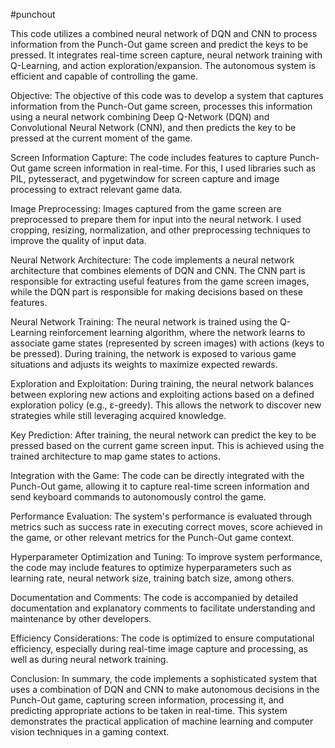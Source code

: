 #punchout

This code utilizes a combined neural network of DQN and CNN to process information from the Punch-Out game screen and predict the keys to be pressed. It integrates real-time screen capture, neural network training with Q-Learning, and action exploration/expansion. The autonomous system is efficient and capable of controlling the game.

Objective: The objective of this code was to develop a system that captures information from the Punch-Out game screen, processes this information using a neural network combining Deep Q-Network (DQN) and Convolutional Neural Network (CNN), and then predicts the key to be pressed at the current moment of the game.

Screen Information Capture: The code includes features to capture Punch-Out game screen information in real-time. For this, I used libraries such as PIL, pytesseract, and pygetwindow for screen capture and image processing to extract relevant game data.

Image Preprocessing: Images captured from the game screen are preprocessed to prepare them for input into the neural network. I used cropping, resizing, normalization, and other preprocessing techniques to improve the quality of input data.

Neural Network Architecture: The code implements a neural network architecture that combines elements of DQN and CNN. The CNN part is responsible for extracting useful features from the game screen images, while the DQN part is responsible for making decisions based on these features.

Neural Network Training: The neural network is trained using the Q-Learning reinforcement learning algorithm, where the network learns to associate game states (represented by screen images) with actions (keys to be pressed). During training, the network is exposed to various game situations and adjusts its weights to maximize expected rewards.

Exploration and Exploitation: During training, the neural network balances between exploring new actions and exploiting actions based on a defined exploration policy (e.g., ε-greedy). This allows the network to discover new strategies while still leveraging acquired knowledge.

Key Prediction: After training, the neural network can predict the key to be pressed based on the current game screen input. This is achieved using the trained architecture to map game states to actions.

Integration with the Game: The code can be directly integrated with the Punch-Out game, allowing it to capture real-time screen information and send keyboard commands to autonomously control the game.

Performance Evaluation: The system's performance is evaluated through metrics such as success rate in executing correct moves, score achieved in the game, or other relevant metrics for the Punch-Out game context.

Hyperparameter Optimization and Tuning: To improve system performance, the code may include features to optimize hyperparameters such as learning rate, neural network size, training batch size, among others.

Documentation and Comments: The code is accompanied by detailed documentation and explanatory comments to facilitate understanding and maintenance by other developers.

Efficiency Considerations: The code is optimized to ensure computational efficiency, especially during real-time image capture and processing, as well as during neural network training.

Conclusion: In summary, the code implements a sophisticated system that uses a combination of DQN and CNN to make autonomous decisions in the Punch-Out game, capturing screen information, processing it, and predicting appropriate actions to be taken in real-time. This system demonstrates the practical application of machine learning and computer vision techniques in a gaming context.
